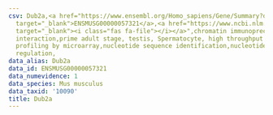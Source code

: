 ```yaml
---
csv: Dub2a,<a href="https://www.ensembl.org/Homo_sapiens/Gene/Summary?db=core;g=ENSMUSG00000057321"
  target="_blank">ENSMUSG00000057321</a>,<a href="https://www.ncbi.nlm.nih.gov/pubmed/23834426"
  target="_blank"><i class="fas fa-file"></i></a>",chromatin immunoprecipitation assay,direct
  interaction,prime adult stage, testis, Spermatocyte, high throughput transcription
  profiling by microarray,nucleotide sequence identification,nucleotide sequence identification,transcriptional
  regulation,
data_alias: Dub2a
data_id: ENSMUSG00000057321
data_numevidence: 1
data_species: Mus musculus
data_taxid: '10090'
title: Dub2a
---
```

